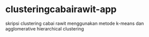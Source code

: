 # clusteringcabairawit-app
skripsi clustering cabai rawit menggunakan metode k-means dan agglomerative hierarchical clustering
